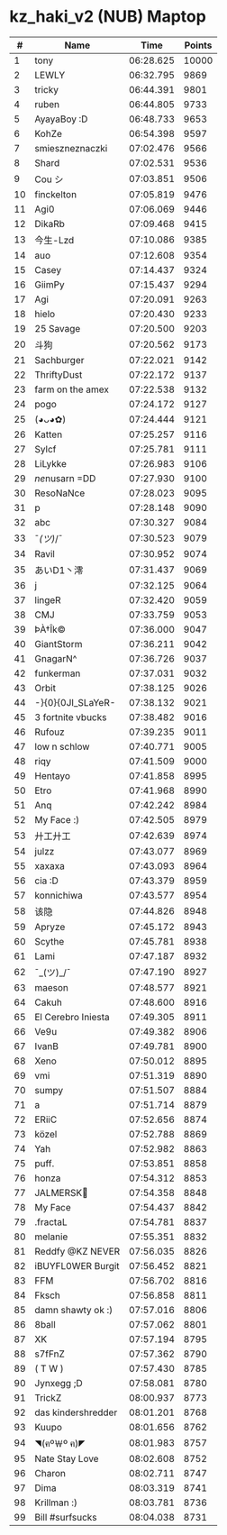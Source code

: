 # kz_haki_v2 (NUB) Maptop

|  # | Name | Time | Points |
|-------------- | -------------- | -------------- | -------------- | 
| 1 | tony | 06:28.625 | 10000 | 
| 2 | LEWLY | 06:32.795 | 9869 | 
| 3 | tricky | 06:44.391 | 9801 | 
| 4 | ruben | 06:44.805 | 9733 | 
| 5 | AyayaBoy :D | 06:48.733 | 9653 | 
| 6 | KohZe | 06:54.398 | 9597 | 
| 7 | smieszneznaczki | 07:02.476 | 9566 | 
| 8 | Shard | 07:02.531 | 9536 | 
| 9 | Cou シ | 07:03.851 | 9506 | 
| 10 | finckelton | 07:05.819 | 9476 | 
| 11 | Agi0 | 07:06.069 | 9446 | 
| 12 | DikaRb | 07:09.468 | 9415 | 
| 13 | 今生-Lzd | 07:10.086 | 9385 | 
| 14 | auo | 07:12.608 | 9354 | 
| 15 | Casey | 07:14.437 | 9324 | 
| 16 | GiimPy | 07:15.437 | 9294 | 
| 17 | Agi | 07:20.091 | 9263 | 
| 18 | hielo | 07:20.430 | 9233 | 
| 19 | 25 Savage | 07:20.500 | 9203 | 
| 20 | 斗狗 | 07:20.562 | 9173 | 
| 21 | Sachburger | 07:22.021 | 9142 | 
| 22 | ThriftyDust | 07:22.172 | 9137 | 
| 23 | farm on the amex | 07:22.538 | 9132 | 
| 24 | pogo | 07:24.172 | 9127 | 
| 25 | (◕ᴗ◕✿) | 07:24.444 | 9121 | 
| 26 | Katten | 07:25.257 | 9116 | 
| 27 | Sylcf | 07:25.781 | 9111 | 
| 28 | LiLykke | 07:26.983 | 9106 | 
| 29 | $ne$nusarn =DD | 07:27.930 | 9100 | 
| 30 | ResoNaNce | 07:28.023 | 9095 | 
| 31 | p | 07:28.148 | 9090 | 
| 32 | abc | 07:30.327 | 9084 | 
| 33 | ¯_(ツ)_/¯ | 07:30.523 | 9079 | 
| 34 | Ravil | 07:30.952 | 9074 | 
| 35 | あいD1丶澪 | 07:31.437 | 9069 | 
| 36 | j | 07:32.125 | 9064 | 
| 37 | lingeR | 07:32.420 | 9059 | 
| 38 | CMJ | 07:33.759 | 9053 | 
| 39 | ÞÀ†Îk© | 07:36.000 | 9047 | 
| 40 | GiantStorm | 07:36.211 | 9042 | 
| 41 | GnagarN^ | 07:36.726 | 9037 | 
| 42 | funkerman | 07:37.031 | 9032 | 
| 43 | Orbit | 07:38.125 | 9026 | 
| 44 | -}{0}{0JI_SLaYeR- | 07:38.132 | 9021 | 
| 45 | 3 fortnite vbucks | 07:38.482 | 9016 | 
| 46 | Rufouz | 07:39.235 | 9011 | 
| 47 | low n schlow | 07:40.771 | 9005 | 
| 48 | riqy | 07:41.509 | 9000 | 
| 49 | Hentayo | 07:41.858 | 8995 | 
| 50 | Etro | 07:41.968 | 8990 | 
| 51 | Anq | 07:42.242 | 8984 | 
| 52 | My Face :) | 07:42.505 | 8979 | 
| 53 | 廾工廾工 | 07:42.639 | 8974 | 
| 54 | julzz | 07:43.077 | 8969 | 
| 55 | xaxaxa | 07:43.093 | 8964 | 
| 56 | cia :D | 07:43.379 | 8959 | 
| 57 | konnichiwa | 07:43.577 | 8954 | 
| 58 | 该隐 | 07:44.826 | 8948 | 
| 59 | Apryze | 07:45.172 | 8943 | 
| 60 | Scythe | 07:45.781 | 8938 | 
| 61 | Lami | 07:47.187 | 8932 | 
| 62 | ¯\_(ツ)_/¯ | 07:47.190 | 8927 | 
| 63 | maeson | 07:48.577 | 8921 | 
| 64 | Cakuh | 07:48.600 | 8916 | 
| 65 | El Cerebro Iniesta | 07:49.305 | 8911 | 
| 66 | Ve9u | 07:49.382 | 8906 | 
| 67 | IvanB | 07:49.781 | 8900 | 
| 68 | Xeno | 07:50.012 | 8895 | 
| 69 | vmi | 07:51.319 | 8890 | 
| 70 | sumpy | 07:51.507 | 8884 | 
| 71 | a | 07:51.714 | 8879 | 
| 72 | ERiiC | 07:52.656 | 8874 | 
| 73 | közel | 07:52.788 | 8869 | 
| 74 | Yah | 07:52.982 | 8863 | 
| 75 | puff. | 07:53.851 | 8858 | 
| 76 | honza | 07:54.312 | 8853 | 
| 77 | JALMERSK👀 | 07:54.358 | 8848 | 
| 78 | My Face | 07:54.437 | 8842 | 
| 79 | .fractaL | 07:54.781 | 8837 | 
| 80 | melanie | 07:55.351 | 8832 | 
| 81 | Reddfy @KZ NEVER | 07:56.035 | 8826 | 
| 82 | iBUYFL0WER Burgit | 07:56.452 | 8821 | 
| 83 | FFM | 07:56.702 | 8816 | 
| 84 | Fksch | 07:56.858 | 8811 | 
| 85 | damn shawty ok :) | 07:57.016 | 8806 | 
| 86 | 8ball | 07:57.062 | 8801 | 
| 87 | XK | 07:57.194 | 8795 | 
| 88 | s7fFnZ | 07:57.362 | 8790 | 
| 89 | ( T W ) | 07:57.430 | 8785 | 
| 90 | Jynxegg ;D | 07:58.081 | 8780 | 
| 91 | TrickZ | 08:00.937 | 8773 | 
| 92 | das kindershredder | 08:01.201 | 8768 | 
| 93 | Kuupo | 08:01.656 | 8762 | 
| 94 | ◥(ฅº￦º ฅ)◤ | 08:01.983 | 8757 | 
| 95 | Nate Stay Love | 08:02.608 | 8752 | 
| 96 | Charon | 08:02.711 | 8747 | 
| 97 | Dima | 08:03.319 | 8741 | 
| 98 | Krillman :) | 08:03.781 | 8736 | 
| 99 | Bill #surfsucks | 08:04.038 | 8731 | 

